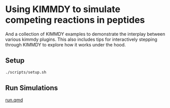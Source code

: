 # Using KIMMDY to simulate competing reactions in peptides

And a collection of KIMMDY examples to demonstrate the interplay between various kimmdy plugins.
This also includes tips for interactively stepping through KIMMDY to explore how it works under the hood.

## Setup

```bash
./scripts/setup.sh
```

## Run Simulations

[run.qmd](run.qmd)


